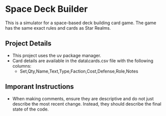 # Space Deck Builder

This is a simulator for a space-based deck building card game. The game has the same exact rules and cards as Star Realms.

## Project Details

- This project uses the uv package manager.
- Card details are available in the data\cards.csv file with the following columns:
  - Set,Qty,Name,Text,Type,Faction,Cost,Defense,Role,Notes

## Imporant Instructions

- When making comments, ensure they are descriptive and do not just describe the most recent change. Instead, they should describe the final state of the code.